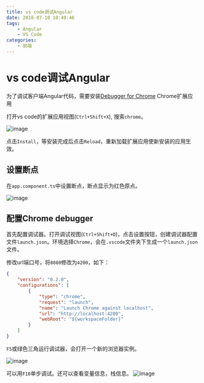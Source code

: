 ```yaml
---
title: vs code调试Angular
date: 2018-07-10 10:49:46
tags:
    - Angular
    - VS Code
categories:
    - 前端
---
```


# vs code调试Angular
为了调试客户端Angular代码，需要安装[Debugger for Chrome](https://marketplace.visualstudio.com/items?itemName=msjsdiag.debugger-for-chrome) Chrome扩展应用

打开vs code的扩展应用视图(`Ctrl+Shift+X`), 搜索`chrome`。

![image](https://code.visualstudio.com/assets/docs/nodejs/reactjs/debugger-for-chrome.png)

点击`Install`，等安装完成后点击`Reload`，重新加载扩展应用使新安装的应用生效。

## 设置断点

在`app.component.ts`中设置断点，断点显示为红色原点。

![image](https://code.visualstudio.com/assets/docs/nodejs/angular/breakpoint.png)

## 配置Chrome debugger
首先配置调试器。打开调试视图(`Ctrl+Shift+D`)，点击设置按钮，创建调试器配置文件`launch.json`。环境选择`Chrome`，会在`.vscode`文件夹下生成一个`launch.json`文件。

修改url端口号，将`8080`修改为`4200`，如下：

```json
{
    "version": "0.2.0",
    "configurations": [
        {
            "type": "chrome",
            "request": "launch",
            "name": "Launch Chrome against localhost",
            "url": "http://localhost:4200",
            "webRoot": "${workspaceFolder}"
        }
    ]
}
```

`F5`或绿色三角运行调试器，会打开一个新的浏览器实例。

![image](https://code.visualstudio.com/assets/docs/nodejs/angular/hit-breakpoint.png)

可以用`F10`单步调试。还可以查看变量信息，栈信息。
![image](https://code.visualstudio.com/assets/docs/nodejs/angular/debug-variable.png)

